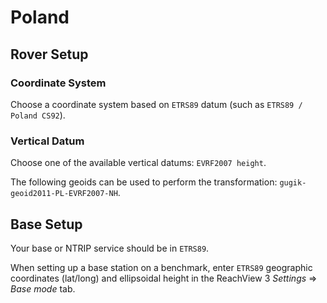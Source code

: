 # Poland

## Rover Setup

### Coordinate System

Choose a coordinate system based on `ETRS89` datum (such as `ETRS89 / Poland CS92`).

### Vertical Datum

Choose one of the available vertical datums: `EVRF2007 height`.

The following geoids can be used to perform the transformation: `gugik-geoid2011-PL-EVRF2007-NH`.

## Base Setup

Your base or NTRIP service should be in `ETRS89`.

When setting up a base station on a benchmark, enter `ETRS89` geographic coordinates (lat/long) and ellipsoidal height in the ReachView 3 *Settings* ⇒ *Base mode* tab.
